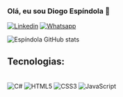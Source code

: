 
### Olá, eu sou Diogo Espíndola 👋


[![Linkedin](https://img.shields.io/badge/LinkedIn-0077B5?style=for-the-badge&logo=linkedin&logoColor=white)](https://www.linkedin.com/in/diogoespindola?lipi=urn%3Ali%3Apage%3Ad_flagship3_profile_view_base_contact_details%3BUXLqiUI7RGSPH4mo%2B6yDXw%3D%3D)
[![Whatsapp](https://img.shields.io/badge/WhatsApp-25D366?style=for-the-badge&logo=whatsapp&logoColor=white)](https://api.whatsapp.com/send?phone=5515991975096)

![Espíndola GitHub stats](https://github-readme-stats.vercel.app/api?username=diogo-91&show_icons=true&theme=dracula)

## Tecnologias: 
<div style="display: inline_block"><br/>
    <img align="center" alt= "C#"src="https://img.shields.io/badge/C%23-239120?style=for-the-badge&logo=c-sharp&logoColor=white"/>
    <img align="center" alt= "HTML5"src="https://img.shields.io/badge/HTML5-E34F26?style=for-the-badge&logo=html5&logoColor=white"/>
    <img align="center" alt= "CSS3"src="https://img.shields.io/badge/CSS3-1572B6?style=for-the-badge&logo=css3&logoColor=white"/>
    <img align="center" alt= "JavaScript"src="https://img.shields.io/badge/JavaScript-F7DF1E?style=for-the-badge&logo=javascript&logoColor=black"/>
</div>
